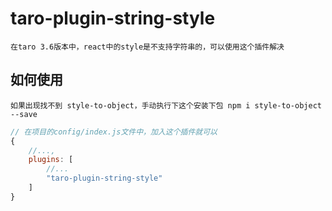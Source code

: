 # taro-plugin-string-style

`在taro 3.6版本中，react中的style是不支持字符串的，可以使用这个插件解决`

## 如何使用

`如果出现找不到 style-to-object，手动执行下这个安装下包 npm i style-to-object --save`

```javascript
// 在项目的config/index.js文件中，加入这个插件就可以
{
    //...,
    plugins: [
        //...
        "taro-plugin-string-style"
    ]
}
```